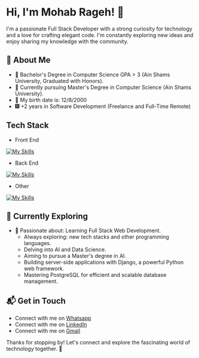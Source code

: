 # Hi, I'm Mohab Rageh! 👋


I'm a passionate Full Stack Developer with a strong curiosity for technology and a love for crafting elegant code. I'm constantly exploring new ideas and enjoy sharing my knowledge with the community.



## 🚀 About Me

- 🔭 Bachelor's Degree in Computer Science GPA > 3 (Ain Shams University, Graduated with Honors).
- 🔭 Currently pursuing Master's Degree in Computer Science (Ain Shams University).
- 📅 My birth date is: 12/8/2000
- 🎆 +2 years in Software Development (Freelance and Full-Time Remote)


## Tech Stack
- Front End
  
[![My Skills](https://skillicons.dev/icons?i=html,css,js,bootstrap,react,sass,redux,nextjs)](https://skillicons.dev)
- Back End

[![My Skills](https://skillicons.dev/icons?i=nodejs,mongodb,mysql,postgresql,expressjs,kafka,prisma)](https://skillicons.dev)
- Other

[![My Skills](https://skillicons.dev/icons?i=python,cpp)](https://skillicons.dev)

## 🌱 Currently Exploring

- 🚀 Passionate about: Learning Full Stack Web Development.
  - Always exploring: new tech stacks and other programming languages.
  - Delving into AI and Data Science.
  - Aiming to pursue a Master's degree in AI.
  - Building server-side applications with Django, a powerful Python web framework.
  - Mastering PostgreSQL for efficient and scalable database management.


## 📬 Get in Touch

- Connect with me on [Whatsapp](https://wa.me/+201050930033)
- Connect with me on [LinkedIn](https://www.linkedin.com/in/mohab-rageh-090079275/)
- Connect with me on [Gmail](mailto:mohabrageh3@gmail.com)

Thanks for stopping by! Let's connect and explore the fascinating world of technology together. 🚀



<!--

Here are some ideas to get you started:

- 🔭 I’m currently working on ...
- 🌱 I’m currently learning ...
- 👯 I’m looking to collaborate on ...
- 🤔 I’m looking for help with ...
- 💬 Ask me about ...
- 📫 How to reach me: ...
- 😄 Pronouns: ...
- ⚡ Fun fact: ...
-->
